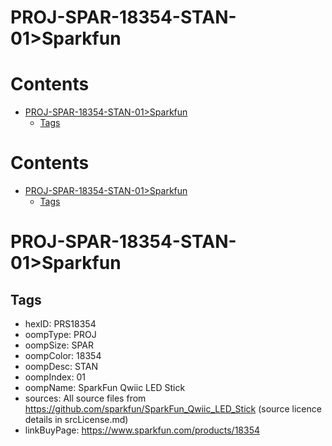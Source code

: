 
PROJ-SPAR-18354-STAN-01>Sparkfun
================================

Contents
========

* [PROJ-SPAR-18354-STAN-01>Sparkfun](#proj-spar-18354-stan-01sparkfun)
	* [Tags](#tags)

Contents
========

* [PROJ-SPAR-18354-STAN-01>Sparkfun](#proj-spar-18354-stan-01sparkfun)
	* [Tags](#tags)

# PROJ-SPAR-18354-STAN-01>Sparkfun

## Tags

- hexID: PRS18354
- oompType: PROJ
- oompSize: SPAR
- oompColor: 18354
- oompDesc: STAN
- oompIndex: 01
- oompName: SparkFun Qwiic LED Stick
- sources: All source files from https://github.com/sparkfun/SparkFun_Qwiic_LED_Stick (source licence details in srcLicense.md)
- linkBuyPage: https://www.sparkfun.com/products/18354
